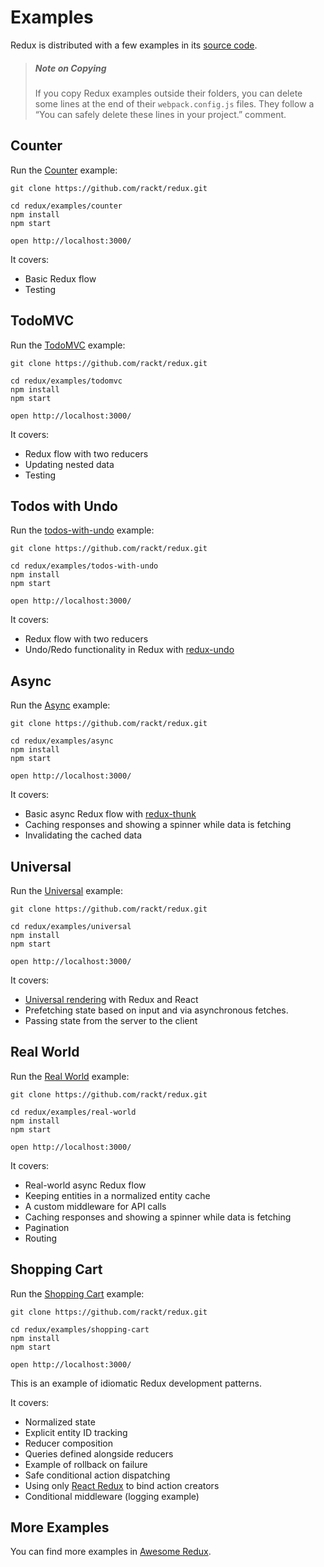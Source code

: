 # Examples

Redux is distributed with a few examples in its [source code](https://github.com/rackt/redux/tree/master/examples).

>##### Note on Copying
>If you copy Redux examples outside their folders, you can delete some lines at the end of their `webpack.config.js` files. They follow a “You can safely delete these lines in your project.” comment.

## Counter

Run the [Counter](https://github.com/rackt/redux/tree/master/examples/counter) example:

```
git clone https://github.com/rackt/redux.git

cd redux/examples/counter
npm install
npm start

open http://localhost:3000/
```

It covers:

* Basic Redux flow
* Testing

## TodoMVC

Run the [TodoMVC](https://github.com/rackt/redux/tree/master/examples/todomvc) example:

```
git clone https://github.com/rackt/redux.git

cd redux/examples/todomvc
npm install
npm start

open http://localhost:3000/
```

It covers:

* Redux flow with two reducers
* Updating nested data
* Testing

## Todos with Undo

Run the [todos-with-undo](https://github.com/rackt/redux/tree/master/examples/todos-with-undo) example:

```
git clone https://github.com/rackt/redux.git

cd redux/examples/todos-with-undo
npm install
npm start

open http://localhost:3000/
```

It covers:

* Redux flow with two reducers
* Undo/Redo functionality in Redux with [redux-undo](https://github.com/omnidan/redux-undo)

## Async

Run the [Async](https://github.com/rackt/redux/tree/master/examples/async) example:

```
git clone https://github.com/rackt/redux.git

cd redux/examples/async
npm install
npm start

open http://localhost:3000/
```

It covers:

* Basic async Redux flow with [redux-thunk](https://github.com/gaearon/redux-thunk)
* Caching responses and showing a spinner while data is fetching
* Invalidating the cached data

## Universal

Run the [Universal](https://github.com/rackt/redux/tree/master/examples/universal) example:

```
git clone https://github.com/rackt/redux.git

cd redux/examples/universal
npm install
npm start

open http://localhost:3000/
```

It covers:

* [Universal rendering](../recipes/ServerRendering.md) with Redux and React
* Prefetching state based on input and via asynchronous fetches.
* Passing state from the server to the client

## Real World

Run the [Real World](https://github.com/rackt/redux/tree/master/examples/real-world) example:

```
git clone https://github.com/rackt/redux.git

cd redux/examples/real-world
npm install
npm start

open http://localhost:3000/
```

It covers:

* Real-world async Redux flow
* Keeping entities in a normalized entity cache
* A custom middleware for API calls
* Caching responses and showing a spinner while data is fetching
* Pagination
* Routing

## Shopping Cart

Run the [Shopping Cart](https://github.com/rackt/redux/tree/master/examples/shopping-cart) example:

```
git clone https://github.com/rackt/redux.git

cd redux/examples/shopping-cart
npm install
npm start

open http://localhost:3000/
```

This is an example of idiomatic Redux development patterns.

It covers:

* Normalized state
* Explicit entity ID tracking
* Reducer composition
* Queries defined alongside reducers
* Example of rollback on failure
* Safe conditional action dispatching
* Using only [React Redux](https://github.com/rackt/react-redux) to bind action creators 
* Conditional middleware (logging example)

## More Examples

You can find more examples in [Awesome Redux](https://github.com/xgrommx/awesome-redux).
